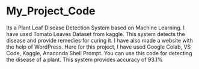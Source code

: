 # My_Project_Code
Its a Plant Leaf Disease Detection System based on Machine Learning. 
I have used Tomato Leaves Dataset from kaggle.
This system detects the disease and provide remedies for curing it.
I have also made a website with the help of WordPress.
Here for this project, I have used Google Colab, VS Code, Kaggle, Anaconda Shell Prompt.
You can use this code for detecting the disease of a plant.
This system provides accuracy of 93.1%
